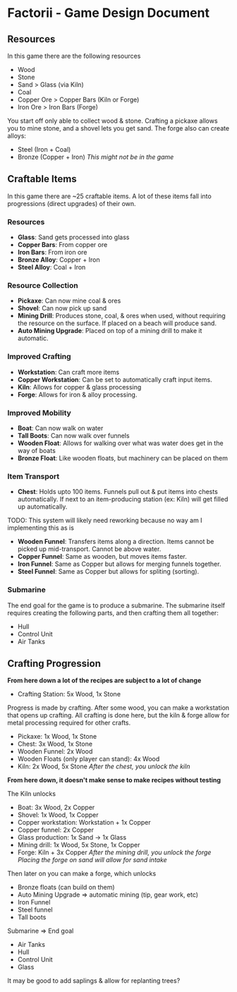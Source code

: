 # Factorii - Game Design Document

## Resources
In this game there are the following resources
 - Wood
 - Stone
 - Sand > Glass (via Kiln)
 - Coal
 - Copper Ore > Copper Bars (Kiln or Forge)
 - Iron Ore > Iron Bars (Forge)

You start off only able to collect wood & stone. Crafting a pickaxe
allows you to mine stone, and a shovel lets you get sand. The forge
also can create alloys:
 - Steel (Iron + Coal)
 - Bronze (Copper + Iron) *This might not be in the game*



## Craftable Items
In this game there are ~25 craftable items. A lot of these items fall
into progressions (direct upgrades) of their own. 

### Resources
- **Glass**: Sand gets processed into glass
- **Copper Bars**: From copper ore
- **Iron Bars**: From iron ore
- **Bronze Alloy**: Copper + Iron
- **Steel Alloy**: Coal + Iron

### Resource Collection
- **Pickaxe**: Can now mine coal & ores
- **Shovel**: Can now pick up sand
- **Mining Drill**: Produces stone, coal, & ores when used, without
	requiring the resource on the surface. If placed on a
	beach will produce sand.
- **Auto Mining Upgrade**: Placed on top of a mining drill to
	make it automatic.

### Improved Crafting
- **Workstation**: Can craft more items
- **Copper Workstation**: Can be set to automatically craft input items.
- **Kiln**: Allows for copper & glass processing
- **Forge**: Allows for iron & alloy processing. 

### Improved Mobility
- **Boat**: Can now walk on water
- **Tall Boots**: Can now walk over funnels
- **Wooden Float**: Allows for walking over what was water
	does get in the way of boats
- **Bronze Float**: Like wooden floats, but machinery can be placed on them

### Item Transport
- **Chest**: Holds upto 100 items. Funnels pull out & put items into chests
	automatically. If next to an item-producing station (ex: Kiln) will
	get filled up automatically.

TODO: This system will likely need reworking because no way am I implementing this as is
- **Wooden Funnel**: Transfers items along a direction. Items cannot be picked
	up mid-transport. Cannot be above water.
- **Copper Funnel**: Same as wooden, but moves items faster.
- **Iron Funnel**: Same as Copper but allows for merging funnels together.
- **Steel Funnel**: Same as Copper but allows for spliting (sorting).

### Submarine
The end goal for the game is to produce a submarine. The submarine itself requires creating the following parts, and then crafting them all together:
 - Hull
 - Control Unit
 - Air Tanks


## Crafting Progression
**From here down a lot of the recipes are subject to a lot of change**
- Crafting Station: 5x Wood, 1x Stone

Progress is made by crafting. After some wood, you can make a 
workstation that opens up crafting. All crafting is done here, but 
the kiln & forge allow for metal processing required for other crafts.
 - Pickaxe: 1x Wood, 1x Stone
 - Chest: 3x Wood, 1x Stone
 - Wooden Funnel: 2x Wood
 - Wooden Floats (only player can stand): 4x Wood
 - Kiln: 2x Wood, 5x Stone
*After the chest, you unlock the kiln*

**From here down, it doesn't make sense to make recipes without testing**

The Kiln unlocks
 - Boat: 3x Wood, 2x Copper
 - Shovel: 1x Wood, 1x Copper
 - Copper workstation: Workstation + 1x Copper
 - Copper funnel: 2x Copper
 - Glass production: 1x Sand -> 1x Glass
 - Mining drill: 1x Wood, 5x Stone, 1x Copper
 - Forge: Kiln + 3x Copper
*After the mining drill, you unlock the forge*
*Placing the forge on sand will allow for sand intake*

Then later on you can make a forge, which unlocks 
 - Bronze floats (can build on them)
 - Auto Mining Upgrade => automatic mining (tip, gear work, etc)
 - Iron Funnel
 - Steel funnel
 - Tall boots

Submarine => End goal
 * Air Tanks
 * Hull
 * Control Unit
 * Glass

It may be good to add saplings & allow for replanting trees?

